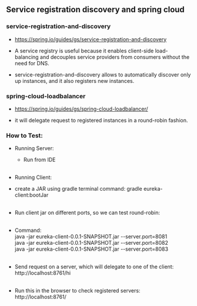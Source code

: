
## Service registration discovery and spring cloud

### service-registration-and-discovery
- https://spring.io/guides/gs/service-registration-and-discovery

- A service registry is useful because it enables client-side load-balancing and decouples service providers from consumers without the need for DNS.

- service-registration-and-discovery allows to automatically discover only up instances, and 
it also registers new instances.
  
### spring-cloud-loadbalancer

- https://spring.io/guides/gs/spring-cloud-loadbalancer/

- it will delegate request to registered instances in a round-robin fashion.

### How to Test:

- Running Server:
  - Run from IDE
    <br /><br />
- Running Client:
  
- create a JAR using gradle terminal command:
  gradle eureka-client:bootJar
  <br /><br />
- Run client jar on different ports, so we can test round-robin:
  <br /><br />
- Command:
    <br />
    java -jar eureka-client-0.0.1-SNAPSHOT.jar --server.port=8081
    <br />
    java -jar eureka-client-0.0.1-SNAPSHOT.jar --server.port=8082
    <br />
    java -jar eureka-client-0.0.1-SNAPSHOT.jar --server.port=8083
  <br /><br />
- Send request on a server, which will delegate to one of the client:
  http://localhost:8761/hi
<br /><br />
- Run this in the browser to check registered servers:
  http://localhost:8761/

<br /><br />
